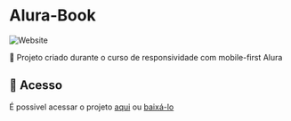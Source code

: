 # Alura-Book

![Website](https://img.shields.io/website?down_color=lightgrey&style=flat-square&logo=appveyor&down_message=offline&label=STATUS&logo=STATUS&style=for-the-badge&up_message=FINALIZADO&url=https%3A%2F%2Fshields.io)

:book: Projeto criado durante o curso de responsividade com mobile-first Alura

## 📁 Acesso
É possivel acessar o projeto <a href="https://alura-book-rouge.vercel.app/">aqui</a>
ou <a href="https://github.com/lucash-barbosa/Alura-Book/archive/refs/heads/master.zip">baixá-lo</a>
